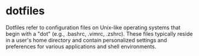 # dotfiles
Dotfiles refer to configuration files on Unix-like operating systems that begin with a "dot" (e.g., .bashrc, .vimrc, .zshrc). These files typically reside in a user's home directory and contain personalized settings and preferences for various applications and shell environments.
